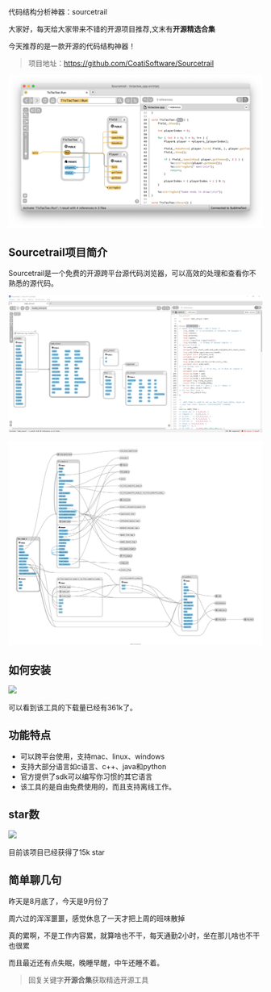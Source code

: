 代码结构分析神器：sourcetrail

大家好，每天给大家带来不错的开源项目推荐,文末有**开源精选合集**

今天推荐的是一款开源的代码结构神器！

>项目地址：https://github.com/CoatiSoftware/Sourcetrail

![](image.png)

## Sourcetrail项目简介

Sourcetrail是一个免费的开源跨平台源代码浏览器，可以高效的处理和查看你不熟悉的源代码。

![](image-1.png)

![](image-2.png)

## 如何安装

 ![](https://img.shields.io/github/downloads/CoatiSoftware/Sourcetrail/total?style=flat-square)

可以看到该工具的下载量已经有361k了。

## 功能特点

- 可以跨平台使用，支持mac、linux、windows
- 支持大部分语言如c语言、c++、java和python
- 官方提供了sdk可以编写你习惯的其它语言
- 该工具的是自由免费使用的，而且支持离线工作。

## star数

 ![](https://img.shields.io/github/stars/CoatiSoftware/Sourcetrail?style=flat-square) 

 目前该项目已经获得了15k star

 ## 简单聊几句

 昨天是8月底了，今天是9月份了

 周六过的浑浑噩噩，感觉休息了一天才把上周的班味散掉

 真的累啊，不是工作内容累，就算啥也不干，每天通勤2小时，坐在那儿啥也不干也很累

 而且最近还有点失眠，晚睡早醒，中午还睡不着。

 >回复关键字**开源合集**获取精选开源工具